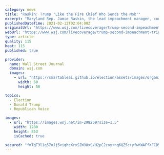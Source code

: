 ```yaml
---
category: news
title: "Raskin: Trump 'Like the Fire Chief Who Sends the Mob'"
excerpt: "Maryland Rep. Jamie Raskin, the lead impeachment manager, countered arguments made by Donald Trump's attorneys that the former president's words in the lead-up to the Jan. 6 assault on the Capitol qualify as protected speech."
publishedDateTime: 2021-02-12T02:04:00Z
originalUrl: "https://www.wsj.com/livecoverage/trump-second-impeachment-trial-2021-02-11/card/qrR4NJ5q0obo6LnUrbih"
webUrl: "https://www.wsj.com/livecoverage/trump-second-impeachment-trial-2021-02-11/card/qrR4NJ5q0obo6LnUrbih"
type: article
quality: 115
heat: 115
published: true

provider:
  name: Wall Street Journal
  domain: wsj.com
  images:
    - url: "https://smartableai.github.io/election/assets/images/organizations/wsj.com-50x50.jpg"
      width: 50
      height: 50

topics:
  - Election
  - Donald Trump
  - Republican Voice

images:
  - url: "https://images.wsj.net/im-298259?size=1.5"
    width: 1280
    height: 853
    isCached: true

secured: "fmTgT3l1g57oJj5viqhcXrxSZW9UxS/H2pC2zoy+nq6QZ5c+yfwKWAFfXFCD5qs74AeWyqXFHKo3RsARUsYdl4Bg0LxLrhIQroANogY3bJgaMjZw+nuLDPTBct2dtS4oAt2lY+ndDDp2F9VcNz/biIgfX/rbXB+GdPNhzh8nBGj3OZ6VCptJtETXssd7FsePISCAOTcLA1pGjUua23N+FNBvbzT8xbY+kL0/9pUbOfbg0rjw5ggeGj4Vufsf/phH7Gh/P/v7E6XDqLG3+ynYnu5nBnMnUJqLDlJzzERIV+k46y1cak2fararrv0Wuv7iFdvx4ubHE3Xs4NIKDjgLjVAlees+jlCqG9dgya7q+DI=;dc+DgSps+DRNbh8rlnu3ww=="
---
```


